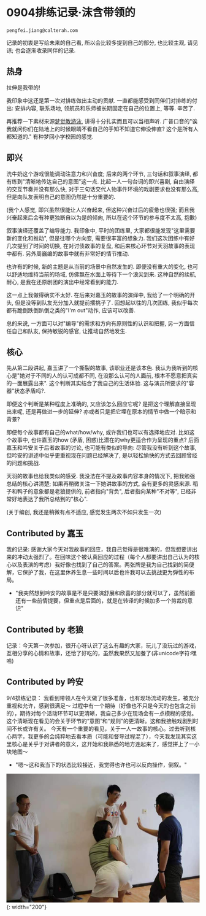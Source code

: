 # 0904排练记录·沫含带领的

`pengfei.jiang@calterah.com`

记录的初衷是写给未来的自己看, 所以会比较多提到自己的部分, 也比较主观, 请见谅; 也会逐渐收录同伴的记录.

## 热身

拉伸是我带的!

我印象中这还是第一次对排练做出主动的贡献. 一直都能感受到同伴们对排练的付出: 安排内容, 联系场地, 领航员和乐师被长期固定在自己的位置上, 等等. 辛苦了.

再推荐一下素材来源[梦觉教游泳](https://www.bilibili.com/video/BV1bx411L7sA?p=5), 讲得十分扎实而且可以当相声听. 广普口音的"诶我就问你们在陆地上的时候眼睛不看自己的手知不知道它伸没伸直? 这个是所有人都知道的." 有种梦回小学校园的感觉.

## 即兴

洗牛奶这个游戏很能调动注意力和兴奋度; 后来的两个环节, 三句话和叙事演绎, 都有练到"清晰地传达自己的意图"这一点. 比起一人一句台词的即兴喜剧, 自由演绎的交互节奏并没有那么快, 对于三句话交代人物事件环境的戏剧要求也没有那么高, 但是向队友表明自己的意图仍然是十分重要的.

(我个人感觉, 即兴虽然很能让人兴奋起来, 但这种兴奋过后的疲惫也很强; 而且我兴奋起来后会有种更独断自以为是的倾向, 所以在这个环节的参与度不太高, 抱歉)

叙事演绎还覆盖了编导能力. 我印象中, 平时的团练里, 大家都很能发现"这里需要新的变化和推动", 但是往哪个方向变, 需要很丰富的想象力. 我们这次团练中有好几次提到了时间的切换, 在对讨债故事的复盘, 和后来核心环节对天羽故事的表现中都有. 另外周巍编的故事中就有非常好的情节推动.

也许有的时候, 新的主题是从当前的场景中自然发生的. 即便没有重大的变化, 也可以舒适地维持当前的场域, 仿佛飘在水面上等待下一个浪尖到来. 这种自然的续航, 耐心, 是我在还原剧团的演出中经常看到的能力.

这一点上我做得确实不太好. 在后来对嘉玉的故事的演绎中, 我给了一个明确的开头, 但是没等到队友充分加入就提前撂挑子了. 回想起以往的几次团练, 我似乎每次都有跪倒跌倒趴倒之类的"I'm out"动作, 应该可以改善.

总的来说, 一方面可以对"编导"的需求和方向有原则性的认识和把握, 另一方面信任自己和队友, 保持敏锐的感官, 让推动自然地发生.

## 核心

先从第二段讲起, 嘉玉讲了一个撕裂的故事, 该职业还是该本色. 我认为我听到的核心是"她对于不同的人的认可成都不同, 在没那么认可的人面前, 根本不愿意把真实的一面展露出来". 这个判断其实结合了我自己的生活体验. 这与演员所要求的"容器"状态矛盾吗?.

即便这个判断是某种程度上准确的, 又应该怎么回应它呢? 是把这个理解直接呈现出来呢, 还是再做进一步的延伸? 亦或者只是把它埋在原本的情节中做一个暗示和背景?

即便每个故事都有自己的what/how/why, 或许我们也可以有选择地应对. 比如这个故事中, 也许嘉玉的how (矛盾, 困惑)比潜在的why更适合作为呈现的重点? 后面嘉玉和吟安关于后者故事的讨论, 也可能有类似的导向: 尽管我没有听到这个故事, 但吟安的讲述中似乎更重视现在问题已经解决了, 是以轻松愉快的方式去回顾曾经的问题和挑战.

天羽的故事也给我类似的感受. 我没法在不提及故事内容本身的情况下, 把我勉强总结的核心讲清楚; 如果再稍微关注一下她讲故事的方式, 会有更多的灵感来源. 稻子和鸭子的意象都是老狼提供的, 前者指向"背负", 后者指向某种"不对等", 已经非常好地表达了我所总结到的"核心".

(关于编创, 我还是稍微有点不适应, 感觉发生两次不如只发生一次)

## Contributed by 嘉玉

我的记录: 感谢大家今天对我故事的回应，我自己觉得是很难演的，但我想要讲出来的冲动太强烈了。在回味这个被认真回应的过程（每个人都要讲出自己认为的核心以及表演的考虑）我好像也找到了自己的答案。两张牌是我为自己找到的简便解，它保护了我，在这里休养生息一些时间以后也许我可以去挑战更为弹性的布局。

- "我突然想到吟安的故事是不是只要演舒展和欣喜的部分就可以了，虽然前面还有一些前情提要，但重点是后面的，就是在转译的时候加多一个剪裁的意识"

## Contributed by 老狼

记录：今天第一次参加，很开心呀认识了这么有趣的大家，玩儿了没玩过的游戏，互相分享的心情和故事，还恰了好吃的，虽然我果然又加餐了(非unicode字符:嘿哈)

## Contributed by 吟安

9/4排练记录：
我看到带领人在今天做了很多准备，也有现场流动的发生，被充分重视和允许，感到很满足～
过程中有一个期待（好像也不只是今天的也包含之前的），期待对每个活动环节可以更清晰，我自己多少在现场会有一点模糊的感觉。这个清晰现在看见的会关于环节的“意图”和“规则”的更清晰。这和我接触戏剧到时间不长或许有关。
今天有一个重要的看见，关于一人一故事的核心。过去听到核心两字，我更多的会纯粹地去看本质（可能和督导过程混了），今天我发现其实这里核心是关乎于对讲者的意义，这开始和我熟悉的地方连起来了，感觉拼上了一小块地图～

- "嗯～这和我当下的状态比较接近，我觉得也许也可以反向操作，倒叙。"


![coaching](../img/practice_20210904.jpg){: width="200"}
